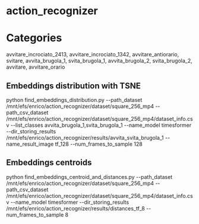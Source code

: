 # action_recognizer

# Categories

avvitare_incrociato_2413,
avvitare_incrociato_1342,
avvitare_antiorario,
svitare,
avvita_brugola_1,
svita_brugola_1,
avvita_brugola_2,
svita_brugola_2,
avvitare,
avvitare_orario




## Embeddings distribution with TSNE

python find_embeddings_distribution.py --path_dataset /mnt/efs/enrico/action_recognizer/dataset/square_256_mp4 --path_csv_dataset /mnt/efs/enrico/action_recognizer/dataset/square_256_mp4/dataset_info.csv --list_classes avvita_brugola_1,svita_brugola_1 --name_model timesformer --dir_storing_results /mnt/efs/enrico/action_recognizer/results/avvita_svita_brugola_1 --name_result_image tf_128 --num_frames_to_sample 128

## Embeddings centroids

python find_embeddings_centroid_and_distances.py --path_dataset /mnt/efs/enrico/action_recognizer/dataset/square_256_mp4 --path_csv_dataset /mnt/efs/enrico/action_recognizer/dataset/square_256_mp4/dataset_info.csv --name_model timesformer --dir_storing_results /mnt/efs/enrico/action_recognizer/results/distances_tf_8 --num_frames_to_sample 8